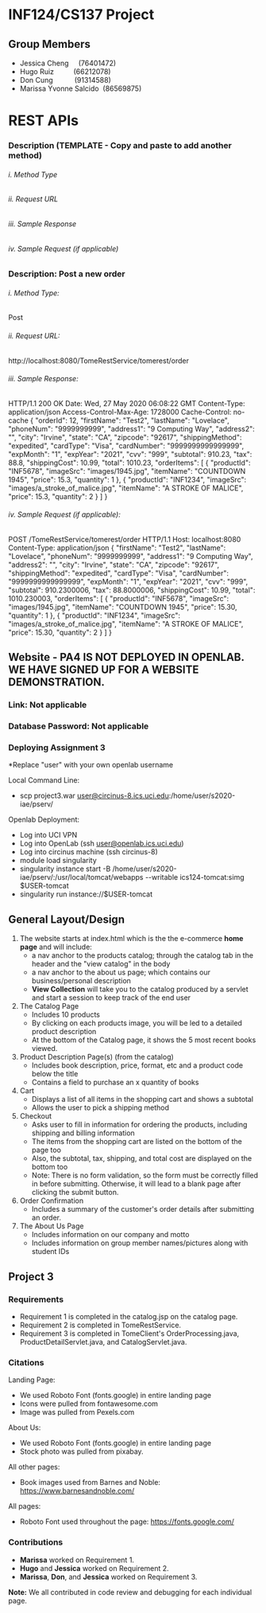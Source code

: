 # INF124/CS137 Project

## Group Members
- Jessica Cheng&nbsp;&nbsp;&nbsp;&nbsp;&nbsp;(76401472)
- Hugo Ruiz&nbsp;&nbsp;&nbsp;&nbsp;&nbsp;&nbsp;&nbsp;&nbsp;&nbsp;&nbsp;(66212078)
- Don Cung&nbsp;&nbsp;&nbsp;&nbsp;&nbsp;&nbsp;&nbsp;&nbsp;&nbsp;&nbsp;&nbsp;(91314588)
- Marissa Yvonne Salcido&nbsp; (86569875)

# REST APIs
### Description (TEMPLATE - Copy and paste to add another method)
###### i. Method Type
###### ii. Request URL
###### iii. Sample Response
###### iv. Sample Request (if applicable)

### Description: Post a new order
###### i. Method Type:
Post
###### ii. Request URL:
http://localhost:8080/TomeRestService/tomerest/order
###### iii. Sample Response:
HTTP/1.1 200 OK
Date: Wed, 27 May 2020 06:08:22 GMT
Content-Type: application/json
Access-Control-Max-Age: 1728000
Cache-Control: no-cache
{
    "orderId": 12,
    "firstName": "Test2",
    "lastName": "Lovelace",
    "phoneNum": "9999999999",
    "address1": "9 Computing Way",
    "address2": "",
    "city": "Irvine",
    "state": "CA",
    "zipcode": "92617",
    "shippingMethod": "expedited",
    "cardType": "Visa",
    "cardNumber": "9999999999999999",
    "expMonth": "1",
    "expYear": "2021",
    "cvv": "999",
    "subtotal": 910.23,
    "tax": 88.8,
    "shippingCost": 10.99,
    "total": 1010.23,
    "orderItems": [
        {
            "productId": "INF5678",
            "imageSrc": "images/1945.jpg",
            "itemName": "COUNTDOWN 1945",
            "price": 15.3,
            "quantity": 1
        },
        {
            "productId": "INF1234",
            "imageSrc": "images/a_stroke_of_malice.jpg",
            "itemName": "A STROKE OF MALICE",
            "price": 15.3,
            "quantity": 2
        }
    ]
}

###### iv. Sample Request (if applicable):
POST /TomeRestService/tomerest/order HTTP/1.1
Host: localhost:8080
Content-Type: application/json
{
	"firstName": "Test2",
	"lastName": "Lovelace",
	"phoneNum": "9999999999",
	"address1": "9 Computing Way",
	"address2": "",
	"city": "Irvine",
	"state": "CA",
	"zipcode": "92617",
	"shippingMethod": "expedited",
	"cardType": "Visa",
	"cardNumber": "9999999999999999",
	"expMonth": "1",
	"expYear": "2021",
	"cvv": "999",
	"subtotal": 910.2300006,
	"tax": 88.8000006,
	"shippingCost": 10.99,
	"total": 1010.230003,
	"orderItems": 
		[
			{
				"productId": "INF5678", 
				"imageSrc": "images/1945.jpg", 
				"itemName": "COUNTDOWN 1945",
				"price": 15.30,
				"quantity": 1
			},
			{
				"productId": "INF1234", 
				"imageSrc": "images/a_stroke_of_malice.jpg",
				"itemName": "A STROKE OF MALICE", 
				"price": 15.30, 
				"quantity": 2
			}
		]
}
	

## Website - PA4 IS NOT DEPLOYED IN OPENLAB. WE HAVE SIGNED UP FOR A WEBSITE DEMONSTRATION.
### Link: Not applicable
### Database Password: Not applicable
### Deploying Assignment 3
*Replace "user" with your own openlab username

Local Command Line:
- scp project3.war user@circinus-8.ics.uci.edu:/home/user/s2020-iae/pserv/

Openlab Deployment:
- Log into UCI VPN
- Log into OpenLab (ssh user@openlab.ics.uci.edu)
- Log into circinus machine (ssh circinus-8)
- module load singularity
- singularity instance start -B /home/user/s2020-iae/pserv/:/usr/local/tomcat/webapps --writable ics124-tomcat:simg $USER-tomcat
- singularity run instance://$USER-tomcat


## General Layout/Design
1. The website starts at index.html which is the the e-commerce **home page** and will include:
   - a nav anchor to the products catalog; through the catalog tab in the header and the "view catalog" in the body
   - a nav anchor to the about us page; which contains our business/personal description
   - **View Collection** will take you to the catalog produced by a servlet and start a session to keep track of the end user
2. The Catalog Page
   - Includes 10 products
   - By clicking on each products image, you will be led to a detailed product description
   - At the bottom of the Catalog page, it shows the 5 most recent books viewed.
3. Product Description Page(s) (from the catalog)
   - Includes book description, price, format, etc and a product code below the title
   - Contains a field to purchase an x quantity of books
4. Cart
   - Displays a list of all items in the shopping cart and shows a subtotal
   - Allows the user to pick a shipping method
5. Checkout
   - Asks user to fill in information for ordering the products, including shipping and billing information
   - The items from the shopping cart are listed on the bottom of the page too
   - Also, the subtotal, tax, shipping, and total cost are displayed on the bottom too
   - Note: There is no form validation, so the form must be correctly filled in before submitting. Otherwise, it will lead to a blank page after clicking the submit button.
6. Order Confirmation
   - Includes a summary of the customer's order details after submitting an order. 
6. The About Us Page
   - Includes information on our company and motto
   - Includes information on group member names/pictures along with student IDs

## Project 3
### Requirements
- Requirement 1 is completed in the catalog.jsp on the catalog page.
- Requirement 2 is completed in TomeRestService.
- Requirement 3 is completed in TomeClient's OrderProcessing.java, ProductDetailServlet.java, and CatalogServlet.java.

### Citations
Landing Page:
  * We used Roboto Font (fonts.google) in entire landing page 
  * Icons were pulled from fontawesome.com
  * Image was pulled from Pexels.com
  
About Us: 
  * We used Roboto Font (fonts.google) in entire landing page 
  * Stock photo was pulled from pixabay.

All other pages:
   * Book images used from Barnes and Noble: https://www.barnesandnoble.com/
   
All pages:
   * Roboto Font used throughout the page: https://fonts.google.com/
  
### Contributions
- **Marissa** worked on Requirement 1.
- **Hugo** and **Jessica** worked on Requirement 2.
- **Marissa**, **Don**, and **Jessica** worked on Requirement 3.

**Note:** We all contributed in code review and debugging for each individual page.
 
